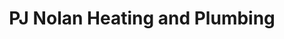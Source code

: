 ---
title: "PJ Nolan Heating and Plumbing"
url: /carlow/pj-nolan-heating-and-plumbing/
shop: Eisenwaren
---